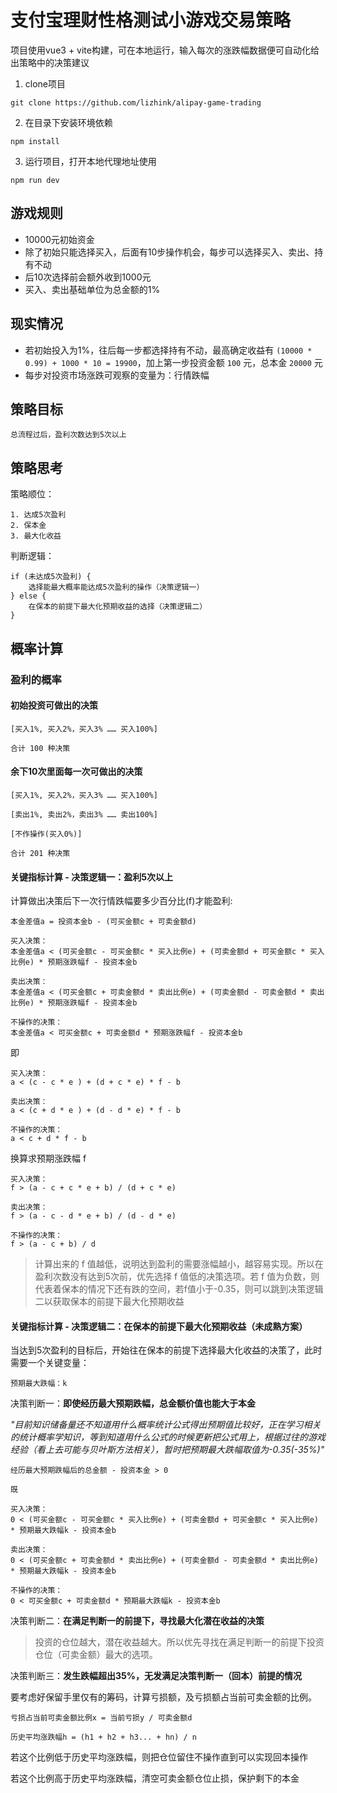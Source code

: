 # 支付宝理财性格测试小游戏交易策略

项目使用vue3 + vite构建，可在本地运行，输入每次的涨跌幅数据便可自动化给出策略中的决策建议

1. clone项目
```
git clone https://github.com/lizhink/alipay-game-trading
```
2. 在目录下安装环境依赖
```
npm install
```
3. 运行项目，打开本地代理地址使用
```
npm run dev
```

## 游戏规则
- 10000元初始资金
- 除了初始只能选择买入，后面有10步操作机会，每步可以选择买入、卖出、持有不动
- 后10次选择前会额外收到1000元
- 买入、卖出基础单位为总金额的1%

## 现实情况
- 若初始投入为1%，往后每一步都选择持有不动，最高确定收益有 `(10000 * 0.99) + 1000 * 10 = 19900`，加上第一步投资金额 `100` 元，总本金 `20000` 元
- 每步对投资市场涨跌可观察的变量为：行情跌幅

## 策略目标
```
总流程过后，盈利次数达到5次以上
```
## 策略思考

策略顺位：
```
1. 达成5次盈利
2. 保本金
3. 最大化收益
```

判断逻辑：
```
if (未达成5次盈利) {
    选择能最大概率能达成5次盈利的操作（决策逻辑一）
} else {
    在保本的前提下最大化预期收益的选择（决策逻辑二）
}
```

## 概率计算

### 盈利的概率

#### 初始投资可做出的决策
```
[买入1%, 买入2%，买入3% …… 买入100%]

合计 100 种决策
```
#### 余下10次里面每一次可做出的决策
```
[买入1%, 买入2%，买入3% …… 买入100%]

[卖出1%, 卖出2%，卖出3% …… 卖出100%]

[不作操作(买入0%)]

合计 201 种决策
```

#### 关键指标计算 - 决策逻辑一：盈利5次以上
计算做出决策后下一次行情跌幅要多少百分比(f)才能盈利:
```
本金差值a = 投资本金b - (可买金额c + 可卖金额d)

买入决策：
本金差值a < (可买金额c - 可买金额c * 买入比例e) + (可卖金额d + 可买金额c * 买入比例e) * 预期涨跌幅f - 投资本金b

卖出决策：
本金差值a < (可买金额c + 可卖金额d * 卖出比例e) + (可卖金额d - 可卖金额d * 卖出比例e) * 预期涨跌幅f - 投资本金b

不操作的决策：
本金差值a < 可买金额c + 可卖金额d * 预期涨跌幅f - 投资本金b
```

即

```
买入决策：
a < (c - c * e ) + (d + c * e) * f - b

卖出决策：
a < (c + d * e ) + (d - d * e) * f - b

不操作的决策：
a < c + d * f - b
```

换算求预期涨跌幅 f
```
买入决策：
f > (a - c + c * e + b) / (d + c * e)

卖出决策：
f > (a - c - d * e + b) / (d - d * e)

不操作的决策：
f > (a - c + b) / d
```

> 计算出来的 f 值越低，说明达到盈利的需要涨幅越小，越容易实现。所以在盈利次数没有达到5次前，优先选择 f 值低的决策选项。若 f 值为负数，则代表着保本的情况下还有跌的空间，若f值小于-0.35，则可以跳到决策逻辑二以获取保本的前提下最大化预期收益

#### 关键指标计算 - 决策逻辑二：在保本的前提下最大化预期收益（未成熟方案）

当达到5次盈利的目标后，开始往在保本的前提下选择最大化收益的决策了，此时需要一个关键变量：
```
预期最大跌幅：k
```
决策判断一：**即使经历最大预期跌幅，总金额价值也能大于本金**

*"目前知识储备量还不知道用什么概率统计公式得出预期值比较好，正在学习相关的统计概率学知识，等到知道用什么公式的时候更新把公式用上，根据过往的游戏经验（看上去可能与贝叶斯方法相关），暂时把预期最大跌幅取值为-0.35(-35%)"*

```
经历最大预期跌幅后的总金额 - 投资本金 > 0 

既

买入决策：
0 < (可买金额c - 可买金额c * 买入比例e) + (可卖金额d + 可买金额c * 买入比例e) * 预期最大跌幅k - 投资本金b

卖出决策：
0 < (可买金额c + 可卖金额d * 卖出比例e) + (可卖金额d - 可卖金额d * 卖出比例e) * 预期最大跌幅k - 投资本金b

不操作的决策：
0 < 可买金额c + 可卖金额d * 预期最大跌幅k - 投资本金b
```

决策判断二：**在满足判断一的前提下，寻找最大化潜在收益的决策**

> 投资的仓位越大，潜在收益越大。所以优先寻找在满足判断一的前提下投资仓位（可卖金额）最大的选项。

决策判断三：**发生跌幅超出35%，无发满足决策判断一（回本）前提的情况**

要考虑好保留手里仅有的筹码，计算亏损额，及亏损额占当前可卖金额的比例。

```
亏损占当前可卖金额比例x = 当前亏损y / 可卖金额d

历史平均涨跌幅h = (h1 + h2 + h3... + hn) / n
```

若这个比例低于历史平均涨跌幅，则把仓位留住不操作直到可以实现回本操作

若这个比例高于历史平均涨跌幅，清空可卖金额仓位止损，保护剩下的本金